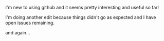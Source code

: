 I'm new to using github and it seems pretty interesting and useful so far!

I'm doing another edit because things didn't go as expected and I have open issues remaining.

and again...
